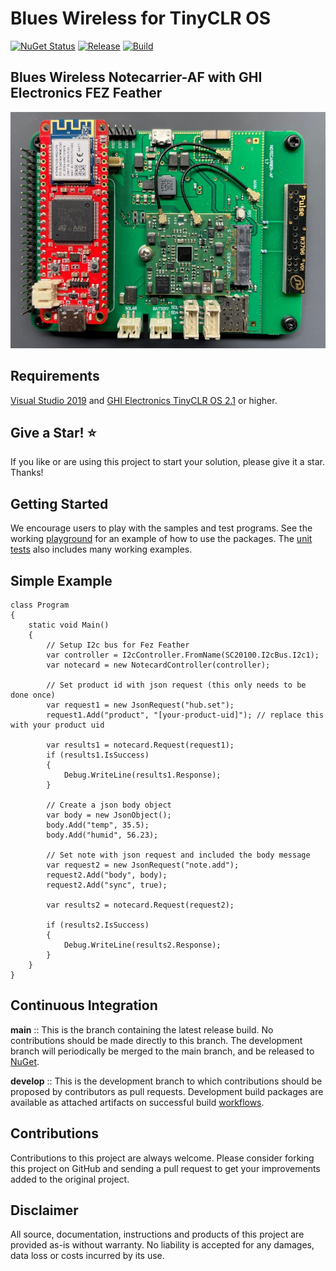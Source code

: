 # Blues Wireless for TinyCLR OS

[![NuGet Status](http://img.shields.io/nuget/v/Bytewizer.TinyCLR.Drivers.Blues.Notecard.svg?style=flat&logo=nuget)](https://www.nuget.org/packages?q=bytewizer.tinyclr)
[![Release](https://github.com/bytewizer/blueswireless/actions/workflows/release.yml/badge.svg)](https://github.com/bytewizer/blues/actions/workflows/release.yml)
[![Build](https://github.com/bytewizer/blueswireless/actions/workflows/actions.yml/badge.svg)](https://github.com/bytewizer/blues/actions/workflows/actions.yml)


## Blues Wireless Notecarrier-AF with GHI Electronics FEZ Feather
![Notecard](/images/notecard.jpg)

## Requirements

<a href="https://visualstudio.microsoft.com/downloads/">Visual Studio 2019</a> and <a href="https://www.ghielectronics.com/">GHI Electronics TinyCLR OS 2.1</a> or higher.  

## Give a Star! :star:

If you like or are using this project to start your solution, please give it a star. Thanks!

## Getting Started

We encourage users to play with the samples and test programs. See the working [playground](https://github.com/bytewizer/blueswireless/tree/master/playground) for an example of how to use the packages. The [unit tests](https://github.com/bytewizer/blueswireless/tree/master/tests) also includes many working examples.

## Simple Example
```CSharp
class Program
{
    static void Main()
    {
        // Setup I2c bus for Fez Feather
        var controller = I2cController.FromName(SC20100.I2cBus.I2c1);
        var notecard = new NotecardController(controller);

        // Set product id with json request (this only needs to be done once)
        var request1 = new JsonRequest("hub.set");
        request1.Add("product", "[your-product-uid]"); // replace this with your product uid

        var results1 = notecard.Request(request1);
        if (results1.IsSuccess)
        {
            Debug.WriteLine(results1.Response);
        }

        // Create a json body object
        var body = new JsonObject();
        body.Add("temp", 35.5);
        body.Add("humid", 56.23);

        // Set note with json request and included the body message
        var request2 = new JsonRequest("note.add");
        request2.Add("body", body);
        request2.Add("sync", true);

        var results2 = notecard.Request(request2);

        if (results2.IsSuccess)
        {
            Debug.WriteLine(results2.Response);
        }
    }
}
```
## Continuous Integration

**main** :: This is the branch containing the latest release build. No contributions should be made directly to this branch. The development branch will periodically be merged to the main branch, and be released to [NuGet](https://www.nuget.org/packages?q=bytewizer.tinyclr).

**develop** :: This is the development branch to which contributions should be proposed by contributors as pull requests. Development build packages are available as attached artifacts on successful build [workflows](https://github.com/bytewizer/blueswireless/actions/workflows/actions.yml).

## Contributions

Contributions to this project are always welcome. Please consider forking this project on GitHub and sending a pull request to get your improvements added to the original project.

## Disclaimer

All source, documentation, instructions and products of this project are provided as-is without warranty. No liability is accepted for any damages, data loss or costs incurred by its use.